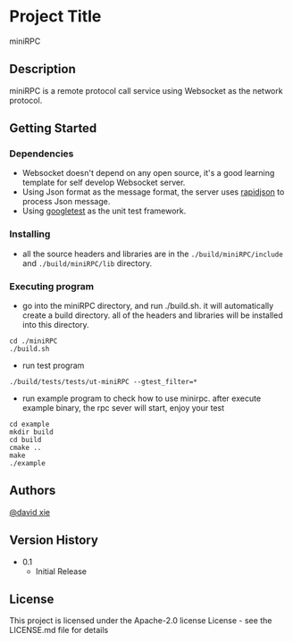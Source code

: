 # Project Title

miniRPC

## Description

miniRPC is a remote protocol call service using Websocket as the network protocol.


## Getting Started

### Dependencies

* Websocket doesn't depend on any open source, it's a good learning template for self develop Websocket server.
* Using Json format as the message format, the server uses [rapidjson](https://github.com/miloyip/rapidjson/)  to process Json message.
* Using [googletest](https://code.google.com/p/googletest/) as the unit test framework.

### Installing

* all the source headers and libraries are in the `./build/miniRPC/include` and `./build/miniRPC/lib` directory.

### Executing program

* go into the miniRPC directory, and run ./build.sh. it will automatically create a build directory.
  all of the headers and libraries will be installed into this directory.

```
cd ./miniRPC
./build.sh
```

* run test program
```
./build/tests/tests/ut-miniRPC --gtest_filter=*
```

* run example program to check how to use minirpc. after execute example binary, the rpc sever will start, enjoy your test
```
cd example
mkdir build
cd build
cmake ..
make
./example
```
## Authors

[@david xie](www.linkedin.com/in/wei-xie-make-possible)


## Version History
* 0.1
    * Initial Release

## License

This project is licensed under the Apache-2.0 license License - see the LICENSE.md file for details